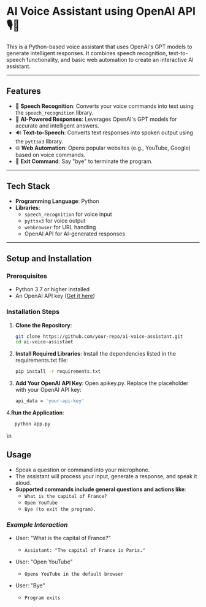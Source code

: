# AI Voice Assistant using OpenAI API 🎙️🤖  

This is a Python-based voice assistant that uses OpenAI's GPT models to generate intelligent responses. It combines speech recognition, text-to-speech functionality, and basic web automation to create an interactive AI assistant.

---

## Features  
- 🎤 **Speech Recognition**: Converts your voice commands into text using the `speech_recognition` library.  
- 🧠 **AI-Powered Responses**: Leverages OpenAI's GPT models for accurate and intelligent answers.  
- 🔊 **Text-to-Speech**: Converts text responses into spoken output using the `pyttsx3` library.  
- 🌐 **Web Automation**: Opens popular websites (e.g., YouTube, Google) based on voice commands.  
- 🛑 **Exit Command**: Say "bye" to terminate the program.

---

## Tech Stack  
- **Programming Language**: Python  
- **Libraries**:  
  - `speech_recognition` for voice input  
  - `pyttsx3` for voice output  
  - `webbrowser` for URL handling  
  - OpenAI API for AI-generated responses  

---

## Setup and Installation  

### Prerequisites  
- Python 3.7 or higher installed  
- An OpenAI API key ([Get it here](https://platform.openai.com/signup/))  

### Installation Steps  
1. **Clone the Repository**:  
   ```bash
   git clone https://github.com/your-repo/ai-voice-assistant.git
   cd ai-voice-assistant

2. **Install Required Libraries**:
   Install the dependencies listed in the requirements.txt file:
   ```bash
   pip install -r requirements.txt

3. **Add Your OpenAI API Key**:
   Open apikey.py.
   Replace the placeholder with your OpenAI API key:
   ```bash
   api_data = 'your-api-key'
   
4.**Run the Application**:
```bash
   python app.py
```
\n

## Usage
- Speak a question or command into your microphone.
- The assistant will process your input, generate a response, and speak it aloud.
- **Supported commands include general questions and actions like**:
     - `What is the capital of France?`
     - `Open YouTube`
     - `Bye (to exit the program).`

### ***Example Interaction***
- User: "What is the capital of France?"
   - `Assistant: "The capital of France is Paris."`

- User: "Open YouTube"
   - `Opens YouTube in the default browser`

- User: "Bye"
  - `Program exits`

